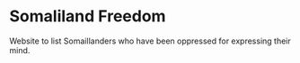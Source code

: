 # Somaliland Freedom

Website to list Somaillanders who have been oppressed for expressing their mind.




